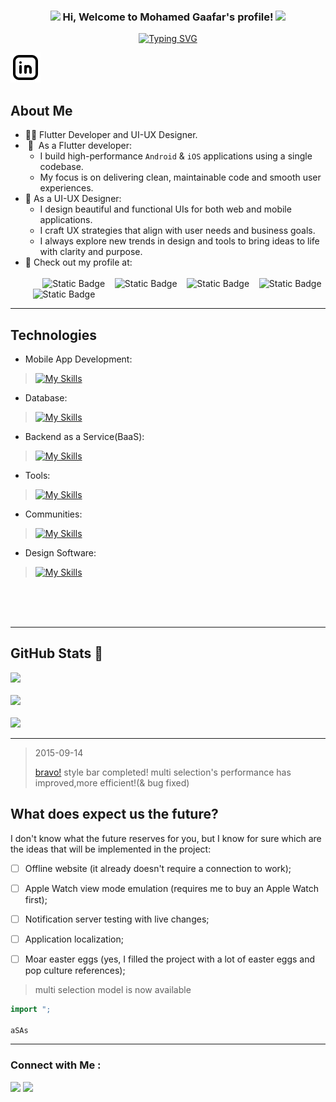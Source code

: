 <h3 align="center">
  <img src="https://media.giphy.com/media/hvRJCLFzcasrR4ia7z/giphy.gif" width="28">
  Hi, Welcome to Mohamed Gaafar's profile!
  <img src="https://media.giphy.com/media/hvRJCLFzcasrR4ia7z/giphy.gif" width="28">
</h3>

<p align=center> 
<a href="https://git.io/typing-svg"><img src="https://readme-typing-svg.demolab.com?font=roboto&weight=500&size=24&pause=1000&color=1E9AD7&background=FFFFFF00&center=true&vCenter=true&width=435&lines=Flutter+Developer;UI+UX+Designer;Keep+Learning+Keep+Growing" alt="Typing SVG" /></a>
</p> 


![image alt](https://github.com/mohamediagaafar/mohamediagaafar/blob/e3bbac0a9a4402c0cc4225a57d6e255ee9d421df/brand-linkedin%20(1).svg)

## About Me
- 👨‍💻​ Flutter Developer and UI-UX Designer.<br/>
- &nbsp;📱 &nbsp;As a Flutter developer:<br/>
  - I build high-performance ```Android``` & ```iOS``` applications using a single codebase.<br/>
  - My focus is on delivering clean, maintainable code and smooth user experiences.<br/>
- 🎨 As a UI-UX Designer:<br/> 
  - I design beautiful and functional UIs for both web and mobile applications.<br/>
  - I craft UX strategies that align with user needs and business goals.<br/>
  - I always explore new trends in design and tools to bring ideas to life with clarity and purpose.<br/>
- 🔗 Check out my profile at:<br/><br/>&nbsp;&nbsp;&nbsp;&nbsp;&nbsp;&nbsp;
![Static Badge](https://img.shields.io/badge/Telegram-dark?style=flat&logo=telegram&labelColor=white&color=grey&link=https%3A%2F%2Ft.me%2Fmohamediagaafar)
&nbsp;&nbsp;
![Static Badge](https://img.shields.io/badge/Instagram-dark?style=flat&logo=instagram&logoColor=%23d61600&labelColor=white&color=grey&link=%20https%3A%2F%2Fwww.instagram.com%2Fmohamediagaafar%3Figsh%3DMWsxODB5N2FteW5pbg%3D%3D)
&nbsp;&nbsp;
![Static Badge](https://img.shields.io/badge/LinkedIn-dark?style=flat&logo=linkedIn&logoColor=%23d61600&label=in&labelColor=%230064b2&color=grey&link=https%3A%2F%2Fwww.linkedin.com%2Fcompany%2Fmohamediagaafar%2F)
&nbsp;&nbsp;
![Static Badge](https://img.shields.io/badge/Daily.dev-M?style=flat&logo=dailydotdev&logoColor=white&labelColor=%23141414&color=grey&link=https%3A%2F%2Fapp.daily.dev%2Fmohammediagaafar)
&nbsp;&nbsp;
![Static Badge](https://img.shields.io/badge/CodePen-M?style=flat&logo=codepen&logoColor=white&labelColor=%23141414&color=grey&link=https%3A%2F%2Fcodepen.io%2Fmohamediagaafar)


---

## Technologies
- Mobile App Development: <br/>
>[![My Skills](https://skillicons.dev/icons?i=dart,flutter&theme=dark)](https://skillicons.dev)

- Database: <br/>
>[![My Skills](https://skillicons.dev/icons?i=sqlite,mysql&theme=dark)](https://skillicons.dev)

- Backend as a Service(BaaS): <br/>
>[![My Skills](https://skillicons.dev/icons?i=firebase&theme=dark)](https://skillicons.dev)

- Tools: <br/>
>[![My Skills](https://skillicons.dev/icons?i=git,postman,androidstudio,vscode&theme=dark)](https://skillicons.dev)

- Communities: <br/>
>[![My Skills](https://skillicons.dev/icons?i=codepen,github,devto&theme=dark)](https://skillicons.dev)

- Design Software: <br/>
>[![My Skills](https://skillicons.dev/icons?i=xd,figma,ai,ps,webflow&theme=dark)](https://skillicons.dev)




<br/>
<br/>
<br/>


---
## GitHub Stats 🌱​
![](https://github-readme-stats.vercel.app/api/top-langs/?username=Btelgeuse&theme=transparent&hide_border=false&include_all_commits=false&count_private=false&layout=compact)<br/>
<br/>
![](https://github-readme-stats.vercel.app/api?username=Btelgeuse&theme=transparent&hide_border=false&include_all_commits=false&count_private=false)<br/>
<br/>
![](https://nirzak-streak-stats.vercel.app/?user=Btelgeuse&theme=transparent&hide_border=false)<br/>

------


>2015-09-14
>
>[bravo!](https://codepen.io/mohamediagaafar) style bar completed!
>multi selection's performance has improved,more efficient!(& bug fixed)

## What does expect us the future?

I don't know what the future reserves for you, but I know for sure which are the ideas that will be implemented in the project:

- [ ] Offline website (it already doesn't require a connection to work);
- [ ] Apple Watch view mode emulation (requires me to buy an Apple Watch first);
- [ ] Notification server testing with live changes;
- [ ] Application localization;
- [ ] Moar easter eggs (yes, I filled the project with a lot of easter eggs and pop culture references);


>multi selection model is now available


```dart
import ";

aSAs 
```
---
### Connect with Me :

<a href="https://linkedin.com/in/mohamediag" target="_blank"><img src="https://img.shields.io/badge/-Mohamed%20Gaafar-0077B5?style=for-the-badge&logo=LinkedIn&logoColor=white"/></a>
<a href="https://t.me/MohamedIAG" target="_blank"><img src="https://img.shields.io/badge/-Telegram-0077B5?style=for-the-badge&logo=Telegram&logoColor=white"/></a>


<!-- Proudly created with GPRM ( https://gprm.itsvg.in ) -->
